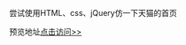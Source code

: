 尝试使用HTML、css、jQuery仿一下天猫的首页


预览地址[点击访问>>][1]


  [1]: http://htmlpreview.github.io/?https://github.com/zhuhe-L/myTmall/blob/master/index.html
